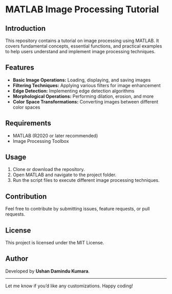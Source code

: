 # MATLAB Image Processing Tutorial

## Introduction
This repository contains a tutorial on image processing using MATLAB. It covers fundamental concepts, essential functions, and practical examples to help users understand and implement image processing techniques.

## Features
- **Basic Image Operations:** Loading, displaying, and saving images
- **Filtering Techniques:** Applying various filters for image enhancement
- **Edge Detection:** Implementing edge detection algorithms
- **Morphological Operations:** Performing dilation, erosion, and more
- **Color Space Transformations:** Converting images between different color spaces

## Requirements
- MATLAB (R2020 or later recommended)
- Image Processing Toolbox

## Usage
1. Clone or download the repository.
2. Open MATLAB and navigate to the project folder.
3. Run the script files to execute different image processing techniques.

## Contribution
Feel free to contribute by submitting issues, feature requests, or pull requests.

## License
This project is licensed under the MIT License.

## Author
Developed by **Ushan Damindu Kumara**.

---

Let me know if you’d like any customizations. Happy coding!
